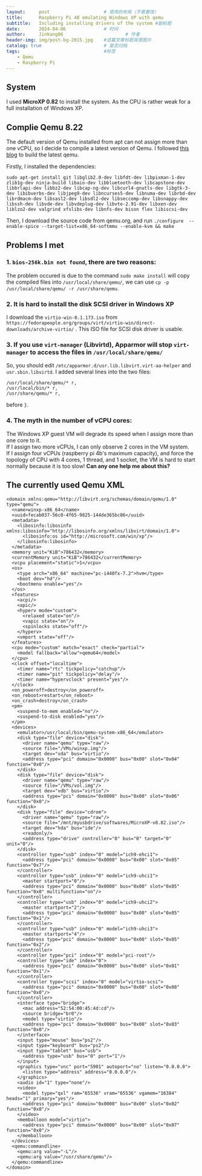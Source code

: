 ```yaml
---
layout:     post   				    # 使用的布局（不需要改）
title:      Raspberry Pi 4B emulating Windows XP with qemu 				# 标题 
subtitle:   Including installing drivers of the system #副标题
date:       2024-04-06 				# 时间
author:     Jinkang06						# 作者
header-img: img/post-bg-2015.jpg 	#这篇文章标题背景图片
catalog: true 						# 是否归档
tags:								#标签
    - Qemu
    - Raspberry Pi
---
```


## System
I used **MicroXP 0.82** to install the system. As the CPU is rather weak for a full installation of Windows XP.

## Complie Qemu 8.22
The default version of Qemu installed from apt can not assign more than one vCPU, so I decide to compile a latest version of Qemu. 
I followed <a href="https://www.chrisrcook.com/2023/09/27/building-qemu-8-0-on-raspberry-pi-os/">this blog</a>  to build the latest qemu.

Firstly, I installed the dependencies:
```
sudo apt-get install git libglib2.0-dev libfdt-dev libpixman-1-dev zlib1g-dev ninja-build libaio-dev libbluetooth-dev libcapstone-dev libbrlapi-dev libbz2-dev libcap-ng-dev libcurl4-gnutls-dev libgtk-3-dev libibverbs-dev libjpeg9-dev libncurses5-dev libnuma-dev librbd-dev librdmacm-dev libsasl2-dev libsdl2-dev libseccomp-dev libsnappy-dev libssh-dev libvde-dev libvdeplug-dev libvte-2.91-dev libxen-dev liblzo2-dev valgrind xfslibs-dev libnfs-dev bison flex libiscsi-dev
```

Then, I download the source code from qemu.org, and run `./configure  --enable-spice --target-list=x86_64-softmmu --enable-kvm && make` 

## Problems I met
### 1. `bios-256k.bin not found`, there are two reasons:
The problem occured is due to the command `sudo make install` will copy the compiled files into `/usr/local/share/qemu/`, we can use `cp -p /usr/local/share/qemu/ -r /usr/share/qemu`.
### 2. It is hard to install the disk SCSI driver in Windows XP
I download the `virtio-win-0.1.173.iso` from `https://fedorapeople.org/groups/virt/virtio-win/direct-downloads/archive-virtio/` . This ISO file for SCSI disk driver is usable.
### 3. If you use `virt-manager` (Libvirtd), Apparmor will stop `virt-manager` to access the files in `/usr/local/share/qemu/`
So, you should edit `/etc/apparmor.d/usr.lib.libvirt.virt-aa-helper` and `usr.sbin.libvirtd`. I added several lines into the two files:
```
/usr/local/share/qemu/* r,
/usr/local/bin/* r,
/usr/share/qemu/* r,
```
before `}`.

### 4. The myth in the number of vCPU cores:
The Windows XP guest VM will degrade its speed when I assign more than one core to it.  
If I assign two more vCPUs, I can only observe 2 cores in the VM system.  
If I assign four vCPUs (raspberry pi 4b's maximum capacity), and force the topology of CPU with 4 cores, 1 thread, and 1 socket, the VM is hard to start normally because it is too slow!
**Can any one help me about this?**

## The currently used Qemu XML
```
<domain xmlns:qemu="http://libvirt.org/schemas/domain/qemu/1.0" type="qemu">
  <name>winxp-x86_64</name>
  <uuid>fecab037-56c0-4f65-9825-144de365bc86</uuid>
  <metadata>
    <libosinfo:libosinfo xmlns:libosinfo="http://libosinfo.org/xmlns/libvirt/domain/1.0">
      <libosinfo:os id="http://microsoft.com/win/xp"/>
    </libosinfo:libosinfo>
  </metadata>
  <memory unit="KiB">786432</memory>
  <currentMemory unit="KiB">786432</currentMemory>
  <vcpu placement="static">1</vcpu>
  <os>
    <type arch="x86_64" machine="pc-i440fx-7.2">hvm</type>
    <boot dev="hd"/>
    <bootmenu enable="yes"/>
  </os>
  <features>
    <acpi/>
    <apic/>
    <hyperv mode="custom">
      <relaxed state="on"/>
      <vapic state="on"/>
      <spinlocks state="off"/>
    </hyperv>
    <vmport state="off"/>
  </features>
  <cpu mode="custom" match="exact" check="partial">
    <model fallback="allow">qemu64</model>
  </cpu>
  <clock offset="localtime">
    <timer name="rtc" tickpolicy="catchup"/>
    <timer name="pit" tickpolicy="delay"/>
    <timer name="hypervclock" present="yes"/>
  </clock>
  <on_poweroff>destroy</on_poweroff>
  <on_reboot>restart</on_reboot>
  <on_crash>destroy</on_crash>
  <pm>
    <suspend-to-mem enabled="no"/>
    <suspend-to-disk enabled="yes"/>
  </pm>
  <devices>
    <emulator>/usr/local/bin/qemu-system-x86_64</emulator>
    <disk type="file" device="disk">
      <driver name="qemu" type="raw"/>
      <source file="/VMs/winxp.img"/>
      <target dev="vda" bus="virtio"/>
      <address type="pci" domain="0x0000" bus="0x00" slot="0x04" function="0x0"/>
    </disk>
    <disk type="file" device="disk">
      <driver name="qemu" type="raw"/>
      <source file="/VMs/vol.img"/>
      <target dev="vdb" bus="virtio"/>
      <address type="pci" domain="0x0000" bus="0x00" slot="0x06" function="0x0"/>
    </disk>
    <disk type="file" device="cdrom">
      <driver name="qemu" type="raw"/>
      <source file="/mnt/myusbdrive/softwares/MicroXP-v0.82.iso"/>
      <target dev="hda" bus="ide"/>
      <readonly/>
      <address type="drive" controller="0" bus="0" target="0" unit="0"/>
    </disk>
    <controller type="usb" index="0" model="ich9-ehci1">
      <address type="pci" domain="0x0000" bus="0x00" slot="0x05" function="0x7"/>
    </controller>
    <controller type="usb" index="0" model="ich9-uhci1">
      <master startport="0"/>
      <address type="pci" domain="0x0000" bus="0x00" slot="0x05" function="0x0" multifunction="on"/>
    </controller>
    <controller type="usb" index="0" model="ich9-uhci2">
      <master startport="2"/>
      <address type="pci" domain="0x0000" bus="0x00" slot="0x05" function="0x1"/>
    </controller>
    <controller type="usb" index="0" model="ich9-uhci3">
      <master startport="4"/>
      <address type="pci" domain="0x0000" bus="0x00" slot="0x05" function="0x2"/>
    </controller>
    <controller type="pci" index="0" model="pci-root"/>
    <controller type="ide" index="0">
      <address type="pci" domain="0x0000" bus="0x00" slot="0x01" function="0x1"/>
    </controller>
    <controller type="scsi" index="0" model="virtio-scsi">
      <address type="pci" domain="0x0000" bus="0x00" slot="0x08" function="0x0"/>
    </controller>
    <interface type="bridge">
      <mac address="52:54:00:45:4d:cd"/>
      <source bridge="br0"/>
      <model type="virtio"/>
      <address type="pci" domain="0x0000" bus="0x00" slot="0x03" function="0x0"/>
    </interface>
    <input type="mouse" bus="ps2"/>
    <input type="keyboard" bus="ps2"/>
    <input type="tablet" bus="usb">
      <address type="usb" bus="0" port="1"/>
    </input>
    <graphics type="vnc" port="5901" autoport="no" listen="0.0.0.0">
      <listen type="address" address="0.0.0.0"/>
    </graphics>
    <audio id="1" type="none"/>
    <video>
      <model type="qxl" ram="65536" vram="65536" vgamem="16384" heads="1" primary="yes"/>
      <address type="pci" domain="0x0000" bus="0x00" slot="0x02" function="0x0"/>
    </video>
    <memballoon model="virtio">
      <address type="pci" domain="0x0000" bus="0x00" slot="0x07" function="0x0"/>
    </memballoon>
  </devices>
  <qemu:commandline>
    <qemu:arg value="-L"/>
    <qemu:arg value="/usr/share/qemu"/>
  </qemu:commandline>
</domain>
```